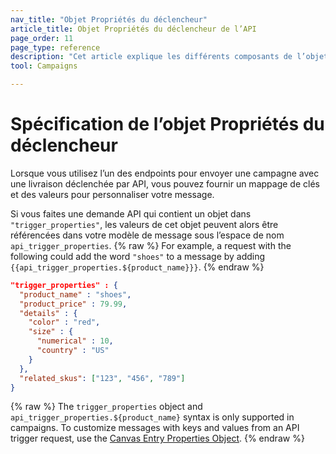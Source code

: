 ```yaml
---
nav_title: "Objet Propriétés du déclencheur"
article_title: Objet Propriétés du déclencheur de l’API
page_order: 11
page_type: reference
description: "Cet article explique les différents composants de l’objet Propriétés du déclencheur."
tool: Campaigns

---
```


# Spécification de l’objet Propriétés du déclencheur

Lorsque vous utilisez l’un des endpoints pour envoyer une campagne avec une livraison déclenchée par API, vous pouvez fournir un mappage de clés et des valeurs pour personnaliser votre message.

Si vous faites une demande API qui contient un objet dans `"trigger_properties"`, les valeurs de cet objet peuvent alors être référencées dans votre modèle de message sous l’espace de nom `api_trigger_properties`.
{% raw %}
For example, a request with the following could add the word `"shoes"` to a message by adding `{{api_trigger_properties.${product_name}}}`.
{% endraw %}

```json
"trigger_properties" : {
  "product_name" : "shoes",
  "product_price" : 79.99,
  "details" : {
    "color" : "red",
    "size" : {
      "numerical" : 10,
      "country" : "US"
    }
  },
  "related_skus": ["123", "456", "789"]
}
```

{% raw %}
The `trigger_properties` object and `api_trigger_properties.${product_name}` syntax is only supported in campaigns. To customize messages with keys and values from an API trigger request, use the [Canvas Entry Properties Object](https://www.braze.com/docs/api/objects_filters/canvas_entry_properties_object/).
{% endraw %}



